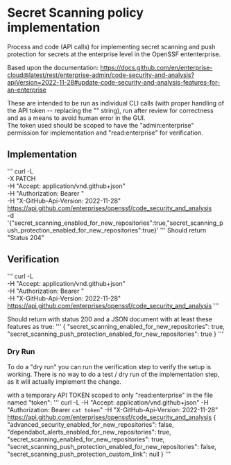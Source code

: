 # Secret Scanning policy implementation #


Process and code (API calls) for implementing secret scanning and push protection for secrets at the enterprise level in the OpenSSF ententerprise.

Based upon the documentation: https://docs.github.com/en/enterprise-cloud@latest/rest/enterprise-admin/code-security-and-analysis?apiVersion=2022-11-28#update-code-security-and-analysis-features-for-an-enterprise

These are intended to be run as individual CLI calls (with proper handling of the API token -- replacing the "<YOUR-TOKEN>" string), run after review for correctness and as a means to avoid human error in the GUI.  
The token used should be scoped to have the "admin:enterprise" permission for implementation and "read:enterprise" for verification.


## Implementation ##
'''
curl -L \
  -X PATCH \
  -H "Accept: application/vnd.github+json" \
  -H "Authorization: Bearer <YOUR-TOKEN>" \
  -H "X-GitHub-Api-Version: 2022-11-28" \
  https://api.github.com/enterprises/openssf/code_security_and_analysis \
  -d '{"secret_scanning_enabled_for_new_repositories":true,"secret_scanning_push_protection_enabled_for_new_repositories":true}'
'''
Should return "Status 204"


## Verification ##
'''
curl -L \
  -H "Accept: application/vnd.github+json" \
  -H "Authorization: Bearer <YOUR-TOKEN>" \
  -H "X-GitHub-Api-Version: 2022-11-28" \
  https://api.github.com/enterprises/openssf/code_security_and_analysis
'''

Should return with status 200 and a JSON document with at least these features as true:
'''
  {
  "secret_scanning_enabled_for_new_repositories": true,
  "secret_scanning_push_protection_enabled_for_new_repositories": true
  }
'''

### Dry Run

To do a "dry run" you can run the verification step to verify the setup is working.  There is no way to do a test / dry run of the implementation step, as it will actually implement the change.


with a temporary API TOKEN scoped to only "read:enterprise" in the file named "token":
'''
curl -L -H "Accept: application/vnd.github+json" -H "Authorization: Bearer `cat token`" -H "X-GitHub-Api-Version: 2022-11-28" https://api.github.com/enterprises/openssf/code_security_and_analysis
{
  "advanced_security_enabled_for_new_repositories": false,
  "dependabot_alerts_enabled_for_new_repositories": true,
  "secret_scanning_enabled_for_new_repositories": true,
  "secret_scanning_push_protection_enabled_for_new_repositories": false,
  "secret_scanning_push_protection_custom_link": null
}
'''



